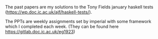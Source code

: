 The past papers are my solutions to the Tony Fields january haskell tests (https://wp.doc.ic.ac.uk/ajf/haskell-tests/).

The PPTs are weekly assignments set by imperial with some framework which I completed each week.
(They can be found here https://gitlab.doc.ic.ac.uk/eg1923)
